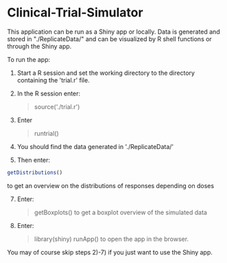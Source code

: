 # Clinical-Trial-Simulator

This application can be run as a Shiny app or locally.
Data is generated and stored in "./ReplicateData/" and can be visualized
by R shell functions or through the Shiny app.

To run the app:

1) Start a R session and set the working directory to the directory
containing the 'trial.r' file.

2) In the R session enter:
   > source('./trial.r')

3) Enter 
   > runtrial()

4) You should find the data generated in './ReplicateData/'

6) Then enter:
```r
getDistributions()
```

to get an overview on the distributions of responses depending on doses

7) Enter:
   > getBoxplots()
   to get a boxplot overview of the simulated data

8) Enter:
   > library(shiny)
   > runApp()
   to open the app in the browser.

You may of course skip steps 2)-7) if you just want to use the Shiny app.
